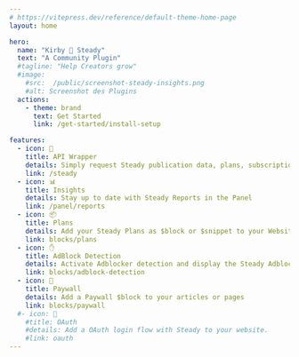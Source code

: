```yaml
---
# https://vitepress.dev/reference/default-theme-home-page
layout: home

hero:
  name: "Kirby 🤝 Steady"
  text: "A Community Plugin"
  #tagline: "Help Creators grow"
  #image:
    #src:  /public/screenshot-steady-insights.png
    #alt: Screenshot des Plugins
  actions:
    - theme: brand
      text: Get Started
      link: /get-started/install-setup

features:
  - icon: 🤗
    title: API Wrapper
    details: Simply request Steady publication data, plans, subscriptions and newsletter subscribers in Kirby style
    link: /steady
  - icon: 📊
    title: Insights
    details: Stay up to date with Steady Reports in the Panel
    link: /panel/reports
  - icon: 📦
    title: Plans
    details: Add your Steady Plans as $block or $snippet to your Website
    link: blocks/plans
  - icon: ✋
    title: AdBlock Detection
    details: Activate Adblocker detection and display the Steady Adblock Overlay
    link: blocks/adblock-detection
  - icon: 🧱
    title: Paywall
    details: Add a Paywall $block to your articles or pages
    link: blocks/paywall
  #- icon: 🔑
    #title: OAuth
    #details: Add a OAuth login flow with Steady to your website.
    #link: oauth
---
```


